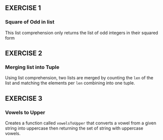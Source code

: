 ## EXERCISE 1
### Square of Odd in list

This list comprehension only returns the list of odd integers in their squared form


## EXERCISE 2
### Merging list into Tuple

Using list comprehension, two lists are merged by counting the `len` of the list and matching the elements per `len` combining into one tuple.


## EXERCISE 3
### Vowels to Upper

Creates a function called `vowelsToUpper` that converts a vowel from a given string into uppercase then returning the set of string with uppercase vowels.
